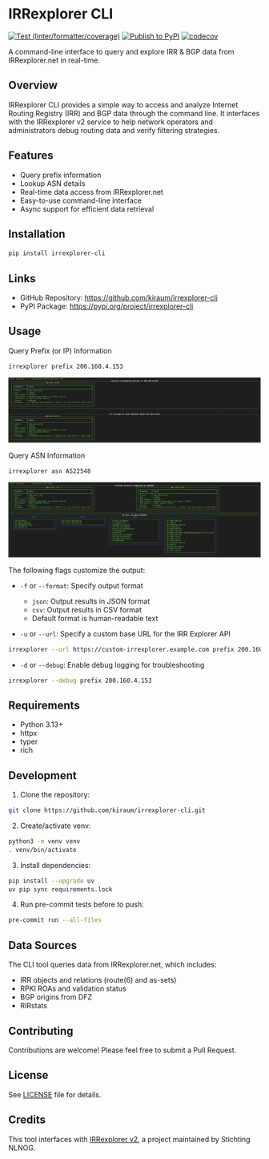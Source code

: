 # IRRexplorer CLI

[![Test (linter/formatter/coverage)](https://github.com/kiraum/irrexplorer-cli/actions/workflows/linter.yml/badge.svg)](https://github.com/kiraum/irrexplorer-cli/actions/workflows/linter.yml)
[![Publish to PyPI](https://github.com/kiraum/irrexplorer-cli/actions/workflows/build_and_publish.yml/badge.svg)](https://github.com/kiraum/irrexplorer-cli/actions/workflows/build_and_publish.yml)
[![codecov](https://codecov.io/github/kiraum/irrexplorer-cli/graph/badge.svg?token=J8A2Y85IUD)](https://codecov.io/github/kiraum/irrexplorer-cli)

A command-line interface to query and explore IRR & BGP data from IRRexplorer.net in real-time.

## Overview

IRRexplorer CLI provides a simple way to access and analyze Internet Routing Registry (IRR) and BGP data through the command line. It interfaces with the IRRexplorer v2 service to help network operators and administrators debug routing data and verify filtering strategies.

## Features

- Query prefix information
- Lookup ASN details
- Real-time data access from IRRexplorer.net
- Easy-to-use command-line interface
- Async support for efficient data retrieval

## Installation

```bash
pip install irrexplorer-cli
```

## Links

* GitHub Repository: https://github.com/kiraum/irrexplorer-cli
* PyPI Package: https://pypi.org/project/irrexplorer-cli

## Usage

Query Prefix (or IP) Information
```bash
irrexplorer prefix 200.160.4.153
```
![](https://raw.githubusercontent.com/kiraum/irrexplorer-cli/refs/heads/main/docs/images/irrexplorer_prefix.png)

Query ASN Information
```bash
irrexplorer asn AS22548
```
![](https://raw.githubusercontent.com/kiraum/irrexplorer-cli/refs/heads/main/docs/images/irrexplorer_asn.png)

The following flags customize the output:

* `-f` or `--format`: Specify output format
  * `json`: Output results in JSON format
  * `csv`: Output results in CSV format
  * Default format is human-readable text

* `-u` or `--url`: Specify a custom base URL for the IRR Explorer API
```bash
irrexplorer --url https://custom-irrexplorer.example.com prefix 200.160.4.153
```

* `-d` or `--debug`: Enable debug logging for troubleshooting
```bash
irrexplorer --debug prefix 200.160.4.153
```

## Requirements

* Python 3.13+
* httpx
* typer
* rich

## Development

1. Clone the repository:
```bash
git clone https://github.com/kiraum/irrexplorer-cli.git
```

2. Create/activate venv:
```bash
python3 -m venv venv
. venv/bin/activate
```

3. Install dependencies:
```bash
pip install --upgrade uv
uv pip sync requirements.lock
```

4. Run pre-commit tests before to push:
```bash
pre-commit run --all-files
```

## Data Sources

The CLI tool queries data from IRRexplorer.net, which includes:

* IRR objects and relations (route(6) and as-sets)
* RPKI ROAs and validation status
* BGP origins from DFZ
* RIRstats

## Contributing
Contributions are welcome! Please feel free to submit a Pull Request.

## License

See [LICENSE](https://raw.githubusercontent.com/kiraum/irrexplorer-cli/refs/heads/main/LICENSE) file for details.

## Credits

This tool interfaces with [IRRexplorer v2](https://irrexplorer.nlnog.net/), a project maintained by Stichting NLNOG.
